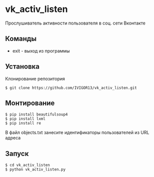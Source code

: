 # vk_activ_listen
Прослушиватель активности пользователя в соц. сети Вконтакте

## Команды
* exit - выход из программы

## Установка
Клонирование репозитория
```
$ git clone https://github.com/IVIGOR13/vk_activ_listen.git
```

## Монтирование
```
$ pip install beautifulsoup4
$ pip install lxml
$ pip install re
```

В файл objects.txt занесите идентификаторы пользователей из URL адреса

## Запуск
```
$ cd vk_activ_listen
$ python vk_activ_listen.py
```
